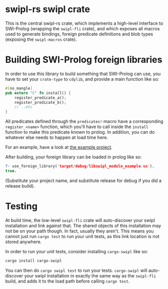 # swipl-rs swipl crate
This is the central swipl-rs crate, which implements a high-level
interface to SWI-Prolog (wrapping the `swipl-fli` crate), and which
exposes all macros used to generate bindings, foreign predicate
definitions and blob types (exposing the `swipl-macros` crate).

# Building SWI-Prolog foreign libraries
In order to use this library to build something that SWI-Prolog can
use, you have to set your `crate-type` to `cdylib`, and provide a main
function like so:

```rust
#[no_mangle]
pub extern "C" fn install() {
    register_predicate_a();
    register_predicate_b();
    // ..etc
}
```

All predicates defined through the `predicates!` macro have a
corresponding `register_<name>` function, which you'll have to call
inside the `install` function to make this predicate known to
prolog. In addition, you can do whatever else needs to happen at load
time here.

For an example, have a look at [the example project](https://github.com/terminusdb-labs/swipl-rs/tree/master/swipl-module-example).

After building, your foreign library can be loaded in prolog like so:

```prolog
?- use_foreign_library('target/debug/libswipl_module_example.so').
true.
```

(Substitute your project name, and substitute release for debug if you did a release build).

# Testing
At build time, the low-level `swipl-fli` crate will auto-discover your
swipl installation and link against that. The shared objects of this
installation may not be on your path though. In fact, usually they
aren't. This means you cannot just run `cargo test` to run your unit
tests, as this link location is not stored anywhere.

In order to run your unit tests, consider installing `cargo-swipl` like so:
```bash
cargo install cargo-swipl
```

You can then do `cargo swipl test` to run your tests. `cargo-swipl`
will auto-discover your swipl installation in exactly the same way as
the `swipl-fli` build, and adds it to the load path before calling
`cargo test`.
